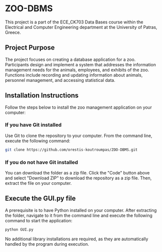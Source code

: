 # ZOO-DBMS

This project is a part of the ECE_CK703 Data Bases course within the Electrical and Computer Engineering department at the University of Patras, Greece.

## Project Purpose

The project focuses on creating a database application for a zoo. Participants design and
implement a system that addresses the information management needs for the animals, employees, and exhibits of
the zoo. Functions include recording and updating information about animals, personnel management, and
accessing statistical data.

## Installation Instructions

Follow the steps below to install the zoo management application on your computer:

### If you have Git installed

Use Git to clone the repository to your computer. From the command line, execute the following command:

```bash
git clone https://github.com/orestis-koutroumpas/ZOO-DBMS.git
```

### If you do not have Git installed

You can download the folder as a zip file.
Click the "Code" button above and select "Download ZIP" to download the repository as a zip file.
Then, extract the file on your computer.

## Execute the GUI.py file

A prerequisite is to have Python installed on your computer.
After extracting the folder, navigate to it from the command line and execute the following command to start the application:

```bash
python GUI.py
```

No additional library installations are required, as they are automatically handled by the program during execution.
